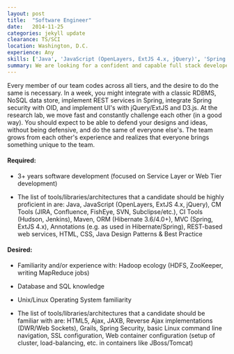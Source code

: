 ```yaml
---
layout: post
title:  "Software Engineer"
date:   2014-11-25
categories: jekyll update
clearance: TS/SCI
location: Washington, D.C.
experience: Any
skills: ['Java', 'JavaScript (OpenLayers, ExtJS 4.x, jQuery)', 'Spring', 'Hibernate', 'RESTful', 'Hadoop Ecosystem']
summary: We are looking for a confident and capable full stack developer that enjoys being challenged and resolving critical path issues, to join Whiteboard's team on an R&D project at one of the National Labs!
---
```


Every member of our team codes across all tiers, and the desire to do the same is necessary. In a week, you might integrate with a classic RDBMS, NoSQL data store, implement REST services in Spring, integrate Spring security with OID, and implement UI's with jQuery/ExtJS and D3.js. At the research lab, we move fast and constantly challenge each other (in a good way). You should expect to be able to defend your designs and ideas, without being defensive, and do the same of everyone else's. The team grows from each other's experience and realizes that everyone brings something unique to the team.


#### Required:

* 3+ years software development (focused on Service Layer or Web Tier development)

* The list of tools/libraries/architectures that a candidate should be highly proficient in are: Java, JavaScript (OpenLayers, ExtJS 4.x, jQuery), CM Tools (JIRA, Confluence, FishEye, SVN, Subclipse/etc.), CI Tools (Hudson, Jenkins), Maven, ORM (Hibernate 3.6/4.0+), MVC (Spring, ExtJS 4.x), Annotations (e.g. as used in Hibernate/Spring), REST-based web services, HTML, CSS, Java Design Patterns & Best Practice

#### Desired:

* Familiarity and/or experience with: Hadoop ecology (HDFS, ZooKeeper, writing MapReduce jobs)

* Database and SQL knowledge

* Unix/Linux Operating System familiarity

* The list of tools/libraries/architectures that a candidate should be familiar with are: HTML5, Ajax, JAXB, Reverse Ajax implementations (DWR/Web Sockets), Grails, Spring Security, basic Linux command line navigation, SSL configuration, Web container configuration (setup of cluster, load-balancing, etc. in containers like JBoss/Tomcat)
